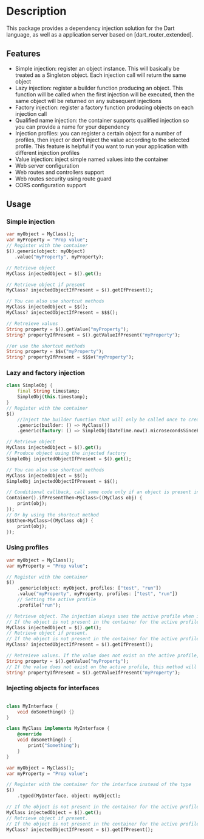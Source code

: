 # Description
This package provides a dependency injection solution for the Dart language, as well as a application server based on [dart_router_extended].

## Features

- Simple injection: register an object instance. This will basically be treated as a Singleton object. Each injection call will return the same object
- Lazy injection: register a builder function producing an object. This function will be called when the first injection will be executed, then the same object will be returned on any subsequent injections
- Factory injection: register a factory function producing objects on each injection call
- Qualified name injection: the container supports qualified injection so you can provide a name for your dependency
- Injection profiles: you can register a certain object for a number of profiles, then inject or don't inject the value according to the selected profile. This feature is helpful if you want to run your application with different injection profiles
- Value injection: inject simple named values into the container
- Web server configuration
- Web routes and controllers support
- Web routes security using route guard
- CORS configuration support

## Usage

### Simple injection

```dart
var myObject = MyClass();
var myProperty = "Prop value";
// Register with the container
$().generic(object: myObject)
   .value("myProperty", myProperty);

// Retrieve object
MyClass injectedObject = $().get();

// Retrieve object if present
MyClass? injectedObjectIfPresent = $().getIfPresent();

// You can also use shortcut methods
MyClass injectedObject = $$();
MyClass? injectedObjectIfPresent = $$$();

// Retreieve values
String property = $().getValue("myProperty");
String? propertyIfPresent = $().getValueIfPresent("myProperty");

//or use the shortcut methods
String property = $$v("myProperty");
String? propertyIfPresent = $$$v("myProperty");

```

### Lazy and factory injection

```dart
class SimpleObj {
    final String timestamp;
    SimpleObj(this.timestamp);
}
// Register with the container
$()
    //Inject the builder function that will only be called once to create the container object
    .generic(builder: () => MyClass())
    .generic(factory: () => SimpleObj(DateTime.now().microsecondsSinceEpoch.toString()));

// Retrieve object
MyClass injectedObject = $().get();
// Produce object using the injected factory
SimpleObj injectedObjectIfPresent = $().get();

// You can also use shortcut methods
MyClass injectedObject = $$();
SimpleObj injectedObjectIfPresent = $$();

// Conditional callback, call some code only if an object is present in the container
Container().ifPresentThen<MyClass>((MyClass obj) {
    print(obj);
});
// Or by using the shortcut method
$$$then<MyClass>((MyClass obj) {
    print(obj);
});
```

### Using profiles
```dart
var myObject = MyClass();
var myProperty = "Prop value";

// Register with the container
$()
    .generic(object: myObject, profiles: ["test", "run"])
    .value("myProperty", myProperty, profiles: ["test", "run"])
    // Setting the active profile
    .profile("run");

// Retrieve object. The injection always uses the active profile when injecting any registered objects or provided values
// If the object is not present in the container for the active profile, this method will throw an exception
MyClass injectedObject = $().get();
// Retrieve object if present. 
// If the object is not present in the container for the active profile, this method will return null
MyClass? injectedObjectIfPresent = $().getIfPresent();

// Retreieve values. If the value does not exist on the active profile, this method will throw an exception
String property = $().getValue("myProperty");
// If the value does not exist on the active profile, this method will return null
String? propertyIfPresent = $().getValueIfPresent("myProperty");
```

### Injecting objects for interfaces
```dart

class MyInterface {
    void doSomething() {}
}

class MyClass implements MyInterface {
    @override
    void doSomething() {
        print("Something");
    }
}

var myObject = MyClass();
var myProperty = "Prop value";

// Register with the container for the interface instead of the type
$()
    .typed(MyInterface, object: myObject);

// If the object is not present in the container for the active profile, this method will throw an exception
MyClass injectedObject = $().get();
// Retrieve object if present. 
// If the object is not present in the container for the active profile, this method will return null
MyClass? injectedObjectIfPresent = $().getIfPresent();
```
